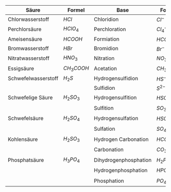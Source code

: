 

| Säure               | Formel        | Base                  | Formel            |
| ------------------- | ------------- | --------------------- | ----------------- |
| Chlorwasserstoff    | $HCl$         | Chloridion            | $Cl^{-}$          |
| Perchlorsäure       | $HClO_{4}$    | Perchloration         | $Cl_{4}^{-}$      |
| Ameisensäure        | $HCOOH$       | Formiation            | $HCOO^{-}$        |
| Bromwasserstoff     | $HBr$         | Bromidion             | $Br^{-}$          |
| Nitratwasserstoff   | $HNO_{3}$     | Nitration             | $NO_{3}^{-}$      |
| Essigsäure          | $CH_{3}COOH$  | Acetation             | $CH_{3}COO^{-}$   |
| Schwefelwasserstoff | $H_{2}S$      | Hydrogensulfidion     | $HS^{-}$          |
|                     |               | Sulfidion             | $S^{2-}$          |
| Schwefelige Säure   | $H_{2}SO_{3}$ | Hydrogensulfition     | $HSO_{3}^{-}$     |
|                     |               | Sulfition             | $SO_{3}^{2-}$     |
| Schwefelsäure       | $H_{2}SO_{4}$ | Hydrogensulfation     | $HSO_{4}^{-}$     |
|                     |               | Sulfation             | $SO_{4}^{2-}$     |
| Kohlensäure         | $H_{2}SO_{3}$ | Hydrogen Carbonation  | $HCO_{3}^{-}$     |
|                     |               | Carbonation           | $CO_{3}^{2-}$     |
| Phosphatsäure       | $H_{3}PO_{4}$ | Dihydrogenphosphation | $H_{2}PO_{4}^{-}$ |
|                     |               | Hydrogenphosphation   | $HPO_{4}^{2-}$    |
|                     |               | Phosphation           | $PO_{4}^{2-}$     |
